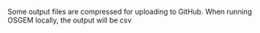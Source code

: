 Some output files are compressed for uploading to GitHub. When running OSGEM locally, the output will be csv

